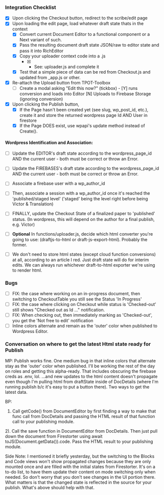 ### Integration Checklist

- [x] Upon clicking the Checkout button, redirect to the scribe/edit page
- [x] Upon loading the edit page, load whatever draft state thats in the context
  - [x] Convert current Document Editor to a functional component or a Next variant of such.
  - [x] Pass the resulting document draft state JSON/raw to editor state and pass it into RichEditor
  - [x] Copy your uploader context code into a .js 
    - [x] - See: uploader.js and complete it    
  - [x] Test that a simple piece of data can be red from Checkout.js and updated from _app.js or other.

- [x] Re-attach the Upload button from TPOT-Toolbox
  - [ ] Create a modal asking "Edit this now?" (tickbox) - [Y] runs conversion and loads into Editor  [N] Uploads to Firebase Storage (ignoring conversion)

- [x] Upon clicking the Publish button,
  - [x] If the Page hasn't been created yet (see slug, wp_post_id, etc.), create it and store the returned wordpress page Id AND User in firestore
  - [x] If the Page DOES exist, use wpapi's update method instead of Create().

#### Wordpress Identification and Association:
  - [ ] Update the EDITOR's draft state according to the wordpress_page_id AND the current user - both must be correct or throw an Error.
  - [ ] Update the FIREBASES's draft state according to the wordpress_page_id AND the current user - both must be correct or throw an Error.
  - [ ] Associate a firebase user with a wp_author_id
  - [ ] Then, associate a session with a wp_author_id once it's reached the 'published/staged level' ('staged' being the level right before being Victor & Translation) 
- [ ] FINALLY, update the Checkout State of a finalized paper to 'published' status.  (In wordpress, this will depend on the author for a final publish, e.g. Victor)

- [ ] **Optional** In functions/uploader.js, decide which html converter you're going to use: (draftjs-to-html or draft-js-export-html).  Probably the former.
- [ ] We don't need to store html states (except cloud function conversions) at all, according to an article I red.  Just draft state will do for interim edits.  We can always run whichever draft-to-html exporter we're using to render html.

### Bugs

- [ ] FIX: the case where working on an in-progress document, then switching to CheckoutTable you still see the Status 'In Progress'
- [ ] FIX: the case where clicking on Checkout while status is 'Checked-out' still shows "Checked out as Id ..." notification.
- [ ] FIX: When checking out, then immediately marking as 'Checked-out', you get the 'Not free to edit' notification
- [ ] Inline colors alternate and remain as the 'outer' color when published to Wordpress Editor.

### Conversation on where to get the latest Html state ready for Publish

MP: 
Publish works fine.  One medium bug in that inline colors that alternate stay as the 'outer' color when published.  I'll be working the rest of the day on roles and getting this alpha-ready.
That includes obscuring the firebase creds as .env, lol.
...and new updates to the html content doesn't propagate even though I'm pulling html from draftState inside of DocDetails (where I'm running publish b/c it's easy to put a button there).
Two ways to get the latest data.

BP:
1) Call getCode() from DocumentEditor by first finding a way to make that func call from DocDetails and passing the HTML result of that function call to your publishing module.

2). Call the save function in DocumentEditor from DocDetails. Then just pull down the document from Firestorter using await toJS(Document.getData()).code. Pass the HTML result to your publishing module.

Side Note: I mentioned it briefly yesterday, but the switching to the Blocks and Code views won't show propagated changes because they are only mounted once and are filled with the initial states from Firestorter. It's on a to-do list, to have them update their content on mode switching only when needed. So don't worry that you don't see changes in the UI portion there. What matters is that the changed state is reflected in the source for your publish. What's above should help with that.

